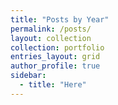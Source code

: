 ```yaml
---
title: "Posts by Year"
permalink: /posts/
layout: collection
collection: portfolio
entries_layout: grid
author_profile: true
sidebar:
  - title: "Here"
---
```

